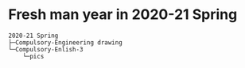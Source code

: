 # Fresh man year in 2020-21 Spring
```
2020-21 Spring
├─Compulsory-Engineering drawing
└─Compulsory-Enlish-3
    └─pics
```